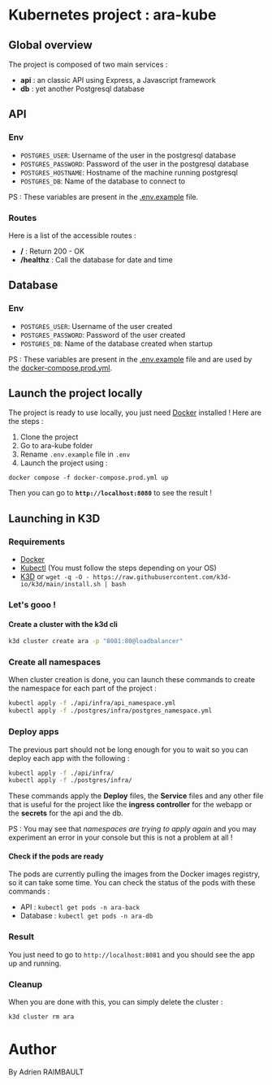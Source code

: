 # Kubernetes project : ara-kube


## Global overview

The project is composed of two main services :
- **api** : an classic API using Express, a Javascript framework
- **db** : yet another Postgresql database

## API

### Env

- `POSTGRES_USER`: Username of the user in the postgresql database
- `POSTGRES_PASSWORD`: Password of the user in the postgresql database
- `POSTGRES_HOSTNAME`: Hostname of the machine running postgresql
- `POSTGRES_DB`: Name of the database to connect to

PS : These variables are present in the [.env.example](.env.example) file.

### Routes

Here is a list of the accessible routes :
- **/** : Return 200 - OK
-  **/healthz** : Call the database for date and time

## Database

### Env

- `POSTGRES_USER`: Username of the user created
- `POSTGRES_PASSWORD`: Password of the user created
- `POSTGRES_DB`: Name of the database created when startup

PS : These variables are present in the [.env.example](.env.example) file and are used by the [docker-compose.prod.yml](docker-compose.prod.yml).


## Launch the project locally

The project is ready to use locally, you just need [Docker](https://docs.docker.com/get-docker/) installed !
Here are the steps :

1. Clone the project
2. Go to ara-kube folder
3. Rename `.env.example` file in `.env`
4. Launch the project using :

```
docker compose -f docker-compose.prod.yml up
```

Then you can go to **`http://localhost:8080`** to see the result !


## Launching in K3D

### Requirements

- [Docker](https://docs.docker.com/get-docker/)
- [Kubectl](https://kubernetes.io/docs/tasks/tools/#kubectl) (You must follow the steps depending on your OS)
- [K3D](https://k3d.io/v5.5.1/) or `wget -q -O - https://raw.githubusercontent.com/k3d-io/k3d/main/install.sh | bash`

### Let's gooo !
#### Create a cluster with the k3d cli

```bash
k3d cluster create ara -p "8081:80@loadbalancer"
```

### Create all namespaces

When cluster creation is done, you can launch these commands to create the namespace for each part of the project : 
```bash
kubectl apply -f ./api/infra/api_namespace.yml
kubectl apply -f ./postgres/infra/postgres_namespace.yml
```

### Deploy apps

The previous part should not be long enough for you to wait so you can deploy each app with the following : 
```bash
kubectl apply -f ./api/infra/
kubectl apply -f ./postgres/infra/
```
These commands apply the **Deploy** files, the **Service** files and any other file that is useful for the project like the **ingress controller** for the webapp or the **secrets** for the api and the db.

PS : You may see that *namespaces are trying to apply again* and you may experiment an error in your console but this is not a problem at all !

#### Check if the pods are ready

The pods are currently pulling the images from the Docker images registry, so it can take some time. You can check the status of the pods with these commands :

- API : `kubectl get pods -n ara-back`
- Database : `kubectl get pods -n ara-db`

### Result

You just need to go to `http://localhost:8081` and you should see the app up and running.


### Cleanup
 
 When you are done with this, you can simply delete the cluster :
```bash
k3d cluster rm ara
```

# Author
By Adrien RAIMBAULT 